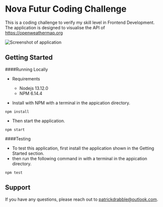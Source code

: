# Nova Futur Coding Challenge 

This is a coding challenge to verify my skill level in Frontend Development. 
The application is designed to visualise the API of https://openweathermap.org

![Screenshot of application](https://nova-futur.s3.eu-west-2.amazonaws.com/Screenshot+2020-08-25+at+21.33.25.png)



## Getting Started

####Running Locally 
* Requirements
    * Nodejs 13.12.0
    * NPM 6.14.4

* Install with NPM with a terminal in the appication directory.
```
npm install
```
* Then start the application.
```
npm start
```

####Testing
* To test this application, first install the application shown in the Getting Started section.
* then run the following command in with a terminal in the appication directory.
```
npm test
```

## Support
If you have any questions, please reach out to patrickdrabble@outlook.com.

